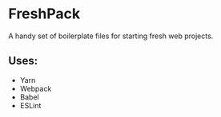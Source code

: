 # FreshPack

A handy set of boilerplate files for starting fresh web projects.

## Uses:

- Yarn
- Webpack
- Babel
- ESLint
